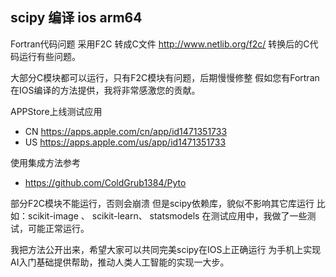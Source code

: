 ## scipy 编译 ios arm64

Fortran代码问题
采用F2C 转成C文件
http://www.netlib.org/f2c/
转换后的C代码运行有些问题。

大部分C模块都可以运行，只有F2C模块有问题，后期慢慢修整
假如您有Fortran在IOS编译的方法提供，我将非常感激您的贡献。

APPStore上线测试应用
* CN  https://apps.apple.com/cn/app/id1471351733
* US  https://apps.apple.com/us/app/id1471351733

使用集成方法参考
* https://github.com/ColdGrub1384/Pyto

部分F2C模块不能运行，否则会崩溃
但是scipy依赖库，貌似不影响其它库运行
比如：scikit-image 、 scikit-learn、 statsmodels 
在测试应用中，我做了一些测试，可能正常运行。

我把方法公开出来，希望大家可以共同完美scipy在IOS上正确运行
为手机上实现AI入门基础提供帮助，推动人类人工智能的实现一大步。
